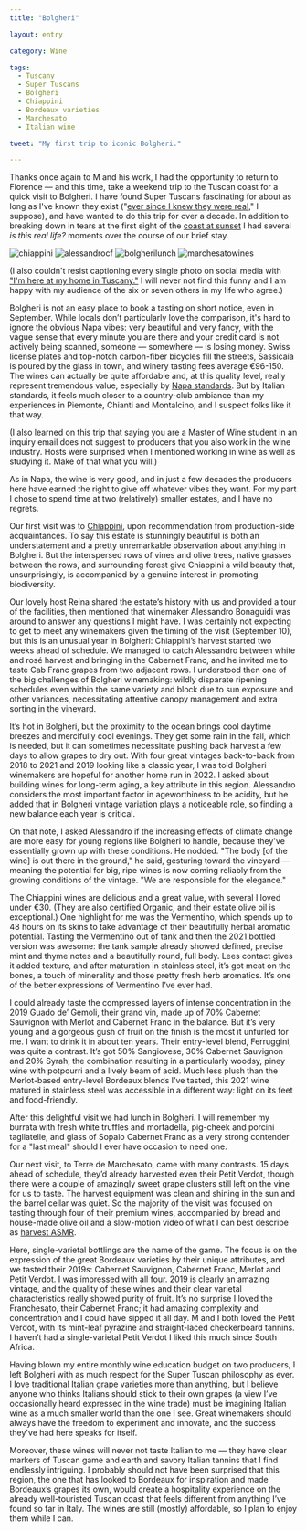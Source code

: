 ```yaml
---
title: "Bolgheri"

layout: entry

category: Wine

tags:
  - Tuscany
  - Super Tuscans
  - Bolgheri
  - Chiappini
  - Bordeaux varieties
  - Marchesato
  - Italian wine

tweet: "My first trip to iconic Bolgheri."

---
```

Thanks once again to M and his work, I had the opportunity to return to Florence — and this time, take a weekend trip to the Tuscan coast for a quick visit to Bolgheri. I have found Super Tuscans fascinating for about as long as I've known they exist ("[ever since I knew they were real,](https://www.youtube.com/watch?v=1VbZE6YhjKk)" I suppose), and have wanted to do this trip for over a decade. In addition to breaking down in tears at the first sight of the [coast at sunset](https://www.instagram.com/p/CicXk2cNZLx/) I had several _is this real life?_ moments over the course of our brief stay. 

![chiappini](/photos/chiappini.jpg "Olive trees and vines at Chiappini")
![alessandrocf](/photos/alessandrocf.jpg "Winemaker Alessandro Bonaguidi")
![bolgherilunch](/photos/bolgherilunch.jpg "Lunch in Bolgheri")
![marchesatowines](/photos/marchesatowines.jpg "Marchesato wines")

(I also couldn't resist captioning every single photo on social media with ["I'm here at my home in Tuscany."](https://www.jamessuckling.com/videos/how-my-100-point-scale-for-rating-wine-works/) I will never not find this funny and I am happy with my audience of the six or seven others in my life who agree.)

Bolgheri is not an easy place to book a tasting on short notice, even in September. While locals don’t particularly love the comparison, it's hard to ignore the obvious Napa vibes: very beautiful and very fancy, with the vague sense that every minute you are there and your credit card is not actively being scanned, someone — somewhere — is losing money. Swiss license plates and top-notch carbon-fiber bicycles fill the streets, Sassicaia is poured by the glass in town, and winery tasting fees average €96-150. The wines can actually be quite affordable and, at this quality level, really represent tremendous value, especially by [Napa standards](https://www.sfchronicle.com/food/wine/article/Napa-wine-tasting-17320491.php). But by Italian standards, it feels much closer to a country-club ambiance than my experiences in Piemonte, Chianti and Montalcino, and I suspect folks like it that way. 

(I also learned on this trip that saying you are a Master of Wine student in an inquiry email does not suggest to producers that you also work in the wine industry. Hosts were surprised when I mentioned working in wine as well as studying it. Make of that what you will.)

As in Napa, the wine is very good, and in just a few decades the producers here have earned the right to give off whatever vibes they want. For my part I chose to spend time at two (relatively) smaller estates, and I have no regrets.

Our first visit was to [Chiappini](http://www.giovannichiappini.it/en/home.html), upon recommendation from production-side acquaintances. To say this estate is stunningly beautiful is both an understatement and a pretty unremarkable observation about anything in Bolgheri. But the interspersed rows of vines and olive trees, native grasses between the rows, and surrounding forest give Chiappini a wild beauty that, unsurprisingly, is accompanied by a genuine interest in promoting biodiversity. 

Our lovely host Reina shared the estate’s history with us and provided a tour of the facilities, then mentioned that winemaker Alessandro Bonaguidi was around to answer any questions I might have. I was certainly not expecting to get to meet any winemakers given the timing of the visit (September 10), but this is an unusual year in Bolgheri: Chiappini’s harvest started two weeks ahead of schedule. We managed to catch Alessandro between white and rosé harvest and bringing in the Cabernet Franc, and he invited me to taste Cab Franc grapes from two adjacent rows. I understood then one of the big challenges of Bolgheri winemaking: wildly disparate ripening schedules even within the same variety and block due to sun exposure and other variances, necessitating attentive canopy management and extra sorting in the vineyard. 

It’s hot in Bolgheri, but the proximity to the ocean brings cool daytime breezes and mercifully cool evenings. They get some rain in the fall, which is needed, but it can sometimes necessitate pushing back harvest a few days to allow grapes to dry out. With four great vintages back-to-back from 2018 to 2021 and 2019 looking like a classic year, I was told Bolgheri winemakers are hopeful for another home run in 2022. I asked about building wines for long-term aging, a key attribute in this region. Alessandro considers the most important factor in ageworthiness to be acidity, but he added that in Bolgheri vintage variation plays a noticeable role, so finding a new balance each year is  critical.

On that note, I asked Alessandro if the increasing effects of climate change are more easy for young regions like Bolgheri to handle, because they've essentially grown up with these conditions. He nodded. "The body [of the wine] is out there in the ground," he said, gesturing toward the vineyard — meaning the potential for big, ripe wines is now coming reliably from the growing conditions of the vintage. "We are responsible for the elegance."

The Chiappini wines are delicious and a great value, with several I loved under €30. (They are also certified Organic, and their estate olive oil is exceptional.) One highlight for me was the Vermentino, which spends up to 48 hours on its skins to take advantage of their beautifully herbal aromatic potential. Tasting the Vermentino out of tank and then the 2021 bottled version was awesome: the tank sample already showed defined, precise mint and thyme notes and a beautifully round, full body. Lees contact gives it added texture, and after maturation in stainless steel, it’s got meat on the bones, a touch of minerality and those pretty fresh herb aromatics. It’s one of the better expressions of Vermentino I’ve ever had. 

I could already taste the compressed layers of intense concentration in the 2019 Guado de’ Gemoli, their grand vin, made up of 70% Cabernet Sauvignon with Merlot and Cabernet Franc in the balance. But it’s very young and a gorgeous gush of fruit on the finish is the most it unfurled for me. I want to drink it in about ten years. Their entry-level blend, Ferruggini, was quite a contrast. It’s got 50% Sangiovese, 30% Cabernet Sauvignon and 20% Syrah, the combination resulting in a particularly woodsy, piney wine with potpourri and a lively beam of acid. Much less plush than the Merlot-based entry-level Bordeaux blends I’ve tasted, this 2021 wine matured in stainless steel was accessible in a different way: light on its feet and food-friendly. 

After this delightful visit we had lunch in Bolgheri. I will remember my burrata with fresh white truffles and mortadella, pig-cheek and porcini tagliatelle, and glass of Sopaio Cabernet Franc as a very strong contender for a "last meal" should I ever have occasion to need one. 

Our next visit, to Terre de Marchesato, came with many contrasts. 15 days ahead of schedule, they’d already harvested even their Petit Verdot, though there were a couple of amazingly sweet grape clusters still left on the vine for us to taste. The harvest equipment was clean and shining in the sun and the barrel cellar was quiet. So the majority of the visit was focused on tasting through four of their premium wines, accompanied by bread and house-made olive oil and a slow-motion video of what I can best describe as [harvest ASMR](https://twitter.com/viciousvinifera/status/1569637523306995714?s=20&t=y2r07sva79NIsjODnnTh-g). 

Here, single-varietal bottlings are the name of the game. The focus is on the expression of the great Bordeaux varieties by their unique attributes, and we tasted their 2019s: Cabernet Sauvignon, Cabernet Franc, Merlot and Petit Verdot. I was  impressed with all four. 2019 is clearly an amazing vintage, and the quality of these wines and their clear varietal characteristics really showed purity of fruit. It’s no surprise I loved the Franchesato, their Cabernet Franc; it had amazing complexity and concentration and I could have sipped it all day. M and I both loved the Petit Verdot, with its mint-leaf pyrazine and straight-laced checkerboard tannins. I haven’t had a single-varietal Petit Verdot I liked this much since South Africa. 

Having blown my entire monthly wine education budget on two producers, I left Bolgheri with as much respect for the Super Tuscan philosophy as ever. I love traditional Italian grape varieties more than anything, but I believe anyone who thinks Italians should stick to their own grapes (a view I’ve occasionally heard expressed in the wine trade) must be imagining Italian wine as a much smaller world than the one I see. Great winemakers should always have the freedom to experiment and innovate, and the success they've had here speaks for itself. 

Moreover, these wines will never not taste Italian to me — they have clear markers of Tuscan game and earth and savory Italian tannins that I find endlessly intriguing. I probably should not have been surprised that this region, the one that has looked to Bordeaux for inspiration and made Bordeaux’s grapes its own, would create a hospitality experience on the already well-touristed Tuscan coast that feels different from anything I’ve found so far in Italy. The wines are still (mostly) affordable, so I plan to enjoy them while I can.